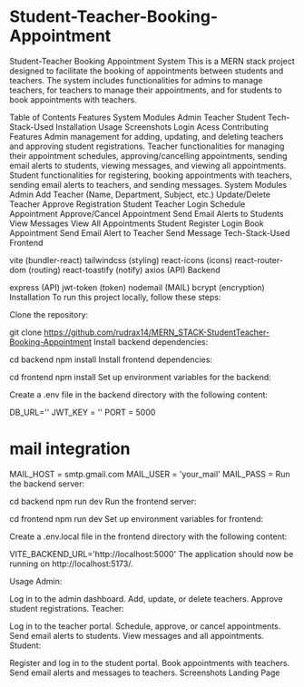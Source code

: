 # Student-Teacher-Booking-Appointment
Student-Teacher Booking Appointment System
This is a MERN stack project designed to facilitate the booking of appointments between students and teachers. The system includes functionalities for admins to manage teachers, for teachers to manage their appointments, and for students to book appointments with teachers.

Table of Contents
Features
System Modules
Admin
Teacher
Student
Tech-Stack-Used
Installation
Usage
Screenshots
Login Acess
Contributing
Features
Admin management for adding, updating, and deleting teachers and approving student registrations.
Teacher functionalities for managing their appointment schedules, approving/cancelling appointments, sending email alerts to students, viewing messages, and viewing all appointments.
Student functionalities for registering, booking appointments with teachers, sending email alerts to teachers, and sending messages.
System Modules
Admin
Add Teacher (Name, Department, Subject, etc.)
Update/Delete Teacher
Approve Registration Student
Teacher
Login
Schedule Appointment
Approve/Cancel Appointment
Send Email Alerts to Students
View Messages
View All Appointments
Student
Register
Login
Book Appointment
Send Email Alert to Teacher
Send Message
Tech-Stack-Used
Frontend

vite (bundler-react)
tailwindcss (styling)
react-icons (icons)
react-router-dom (routing)
react-toastify (notify)
axios (API)
Backend

express (API)
jwt-token (token)
nodemail (MAIL)
bcrypt (encryption)
Installation
To run this project locally, follow these steps:

Clone the repository:

git clone https://github.com/rudrax14/MERN_STACK-StudentTeacher-Booking-Appointment
Install backend dependencies:

cd backend
npm install
Install frontend dependencies:

cd frontend
npm install
Set up environment variables for the backend:

Create a .env file in the backend directory with the following content:

DB_URL=''
JWT_KEY = ''
PORT = 5000

# mail integration 

MAIL_HOST = smtp.gmail.com
MAIL_USER = 'your_mail'
MAIL_PASS = 
Run the backend server:

cd backend
npm run dev
Run the frontend server:

cd frontend
npm run dev
Set up environment variables for frontend:

Create a .env.local file in the frontend directory with the following content:

VITE_BACKEND_URL='http://localhost:5000'
The application should now be running on http://localhost:5173/.

Usage
Admin:

Log in to the admin dashboard.
Add, update, or delete teachers.
Approve student registrations.
Teacher:

Log in to the teacher portal.
Schedule, approve, or cancel appointments.
Send email alerts to students.
View messages and all appointments.
Student:

Register and log in to the student portal.
Book appointments with teachers.
Send email alerts and messages to teachers.
Screenshots
Landing Page

